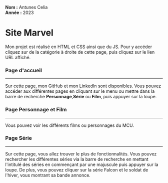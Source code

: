 **Nom :** Antunes Celia   
**Année :** 2023    

# Site Marvel

Mon projet est réalisé en HTML et CSS ainsi que du JS.
Pour y accéder cliquez sur de la catégorie à droite de cette page, puis cliquez sur le lien URL affiché.

### Page d'accueil

***

Sur cette page, mon GitHub et mon LinkedIn sont disponibles. Vous pouvez accéder aux différentes pages en cliquant sur le menu ou mettre dans la barre de recherche **Personnage**,**Série** ou **Film**, puis appuyer sur la loupe.

### Page Personnage et Film

***

Vous pouvez voir les différents films ou personnages du MCU.

### Page Série

***

Sur cette page, vous allez trouver le plus de fonctionnalités. Vous pouvez rechercher les différentes séries via la barre de recherche en mettant l'intitulé des séries en commençant par une majuscule puis appuyer sur la loupe. 
De plus, vous pouvez cliquer sur la série Falcon et le soldat de l'hiver, vous montrant sa bande annonce.
